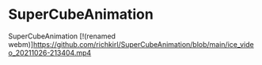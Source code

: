 # SuperCubeAnimation
SuperCubeAnimation
[!(renamed webm)]https://github.com/richkirl/SuperCubeAnimation/blob/main/ice_video_20211026-213404.mp4
